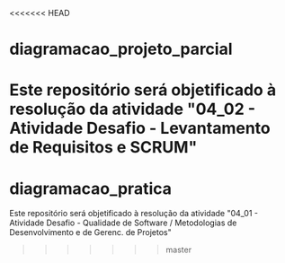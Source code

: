 <<<<<<< HEAD
# diagramacao_projeto_parcial
Este repositório será objetificado à resolução da atividade "04_02 - Atividade Desafio - Levantamento de Requisitos e SCRUM"
=======
# diagramacao_pratica
Este repositório será objetificado à resolução da atividade "04_01 - Atividade Desafio - Qualidade de Software / Metodologias de Desenvolvimento e de Gerenc. de Projetos"
>>>>>>> master
